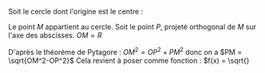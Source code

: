 Soit le cercle dont l'origine est le centre :

Le point $M$ appartient au cercle.
Soit le point $P$, projeté orthogonal de $M$ sur l'axe des abscisses.
$OM = R$


D'après le théorème de Pytagore : $OM^2 = OP^2 + PM^2$ donc on a $PM = \sqrt{OM^2-OP^2}$
Cela revient à poser comme fonction : $f(x) = \sqrt{}